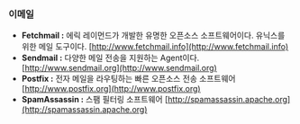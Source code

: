 ### 이메일

* **Fetchmail :** 에릭 레이먼드가 개발한 유명한 오픈소스 소프트웨어이다. 유닉스를 위한 메일 도구이다. [http://www.fetchmail.info](http://www.fetchmail.info)
* **Sendmail :** 다양한 메일 전송을 지원하는 Agent이다. [http://www.sendmail.org](http://www.sendmail.org)
* **Postfix :** 전자 메일을 라우팅하는 빠른 오픈소스 전송 소프트웨어 [http://www.postfix.org](http://www.postfix.org)
* **SpamAssassin :** 스팸 필터링 소프트웨어 [http://spamassassin.apache.org](http://spamassassin.apache.org)



